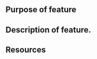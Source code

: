 ## Purpose of feature
<!-- Provide an explanation to why the feature should be implemented -->


## Description of feature.
<!-- Provide a description of the feature -->


## Resources
<!-- Provide resources such as screenshots, videos, etc visualizing how the feature should work -->